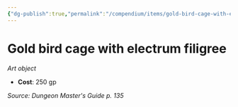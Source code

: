 ```yaml
---
{"dg-publish":true,"permalink":"/compendium/items/gold-bird-cage-with-electrum-filigree/","tags":["compendium/src/5e/dmg","item/wealth/art-object"]}
---
```


# Gold bird cage with electrum filigree
*Art object*  

- **Cost**: 250 gp

*Source: Dungeon Master's Guide p. 135*